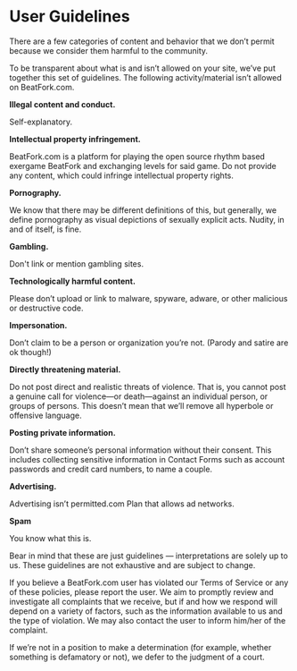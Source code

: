 User Guidelines
===============

There are a few categories of content and behavior that we don’t permit because we consider them harmful to the community.

To be transparent about what is and isn’t allowed on your site, we’ve put together this set of guidelines. The following activity/material isn’t allowed on BeatFork.com.

**Illegal content and conduct.**

Self-explanatory.

**Intellectual property infringement.**

BeatFork.com is a platform for playing the open source rhythm based exergame BeatFork and exchanging levels for said game. Do not provide any content, which could infringe intellectual property rights.

**Pornography.**

We know that there may be different definitions of this, but generally, we define pornography as visual depictions of sexually explicit acts. Nudity, in and of itself, is fine.

**Gambling.**

Don't link or mention gambling sites.

**Technologically harmful content.**

Please don’t upload or link to malware, spyware, adware, or other malicious or destructive code.

**Impersonation.**

Don’t claim to be a person or organization you’re not. (Parody and satire are ok though!)

**Directly threatening material.**

Do not post direct and realistic threats of violence. That is, you cannot post a genuine call for violence—or death—against an individual person, or groups of persons. This doesn’t mean that we’ll remove all hyperbole or offensive language.

**Posting private information.**

Don’t share someone’s personal information without their consent. This includes collecting sensitive information in Contact Forms such as account passwords and credit card numbers, to name a couple.

**Advertising.**

Advertising isn’t permitted.com Plan that allows ad networks.

**Spam**

You know what this is.

Bear in mind that these are just guidelines — interpretations are solely up to us. These guidelines are not exhaustive and are subject to change.

If you believe a BeatFork.com user has violated our Terms of Service or any of these policies, please report the user. We aim to promptly review and investigate all complaints that we receive, but if and how we respond will depend on a variety of factors, such as the information available to us and the type of violation. We may also contact the user to inform him/her of the complaint.

If we’re not in a position to make a determination (for example, whether something is defamatory or not), we defer to the judgment of a court.
